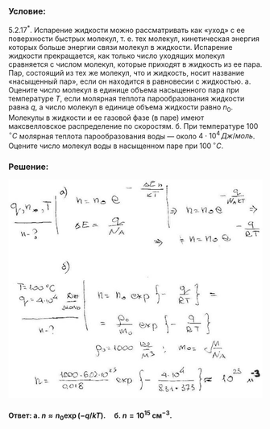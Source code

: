 ###  Условие:

$5.2.17^*.$ Испарение жидкости можно рассматривать как «уход» с ее поверхности быстрых молекул, т. е. тех молекул, кинетическая энергия которых больше энергии связи молекул в жидкости. Испарение жидкости прекращается, как только число уходящих молекул сравняется с числом молекул, которые приходят в жидкость из ее пара. Пар, состоящий из тех же молекул, что и жидкость, носит название «насыщенный пар», если он находится в равновесии с жидкостью. а. Оцените число молекул в единице объема насыщенного пара при температуре $T$, если молярная теплота парообразования жидкости равна $q$, а число молекул в единице объема жидкости равно $n_0$. Молекулы в жидкости и ее газовой фазе (в паре) имеют максвелловское распределение по скоростям. б. При температуре $100 \,^{\circ}C$ молярная теплота парообразования воды — около $4 \cdot 10^4 \,Дж/моль$. Оцените число молекул воды в насыщенном паре при $100 \,^{\circ}C$.

###  Решение:

![|640x551, 67%](../../img/5.2.17/1.jpg)

#### Ответ: $\mathrm{a.~}n\approx n_{0}\exp{(-q/kT)}.\quad\mathrm{б.~}n=10^{15}\mathrm{~c}\mathrm{м}^{-3}.$